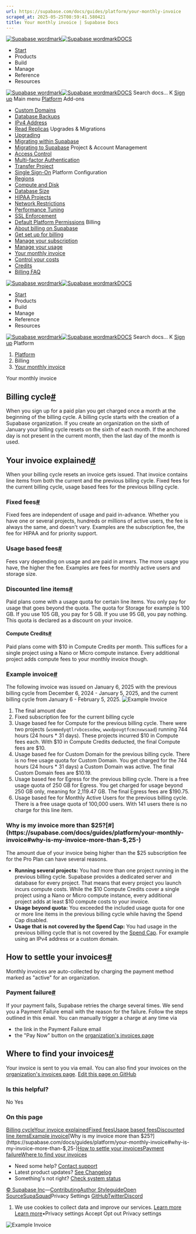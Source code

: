 ```yaml
---
url: https://supabase.com/docs/guides/platform/your-monthly-invoice
scraped_at: 2025-05-25T08:59:41.580421
title: Your monthly invoice | Supabase Docs
---
```


[![Supabase wordmark](https://supabase.com/docs/_next/image?url=%2Fdocs%2Fsupabase-dark.svg&w=256&q=75)![Supabase wordmark](https://supabase.com/docs/_next/image?url=%2Fdocs%2Fsupabase-light.svg&w=256&q=75)DOCS](https://supabase.com/docs)
  * [Start](https://supabase.com/docs/guides/getting-started)
  * Products 
  * Build 
  * Manage 
  * Reference 
  * Resources 


[![Supabase wordmark](https://supabase.com/docs/_next/image?url=%2Fdocs%2Fsupabase-dark.svg&w=256&q=75)![Supabase wordmark](https://supabase.com/docs/_next/image?url=%2Fdocs%2Fsupabase-light.svg&w=256&q=75)DOCS](https://supabase.com/docs)
Search docs...
K
[Sign up](https://supabase.com/dashboard)
Main menu
[Platform](https://supabase.com/docs/guides/platform)
Add-ons
  * [Custom Domains](https://supabase.com/docs/guides/platform/custom-domains)
  * [Database Backups](https://supabase.com/docs/guides/platform/backups)
  * [IPv4 Address](https://supabase.com/docs/guides/platform/ipv4-address)
  * [Read Replicas](https://supabase.com/docs/guides/platform/read-replicas)
Upgrades & Migrations
  * [Upgrading](https://supabase.com/docs/guides/platform/upgrading)
  * [Migrating within Supabase](https://supabase.com/docs/guides/platform/migrating-within-supabase)
  * [Migrating to Supabase](https://supabase.com/docs/guides/platform/migrating-to-supabase)
Project & Account Management
  * [Access Control](https://supabase.com/docs/guides/platform/access-control)
  * [Multi-factor Authentication](https://supabase.com/docs/guides/platform/multi-factor-authentication)
  * [Transfer Project](https://supabase.com/docs/guides/platform/project-transfer)
  * [Single Sign-On](https://supabase.com/docs/guides/platform/sso)
Platform Configuration
  * [Regions](https://supabase.com/docs/guides/platform/regions)
  * [Compute and Disk](https://supabase.com/docs/guides/platform/compute-and-disk)
  * [Database Size](https://supabase.com/docs/guides/platform/database-size)
  * [HIPAA Projects](https://supabase.com/docs/guides/platform/hipaa-projects)
  * [Network Restrictions](https://supabase.com/docs/guides/platform/network-restrictions)
  * [Performance Tuning](https://supabase.com/docs/guides/platform/performance)
  * [SSL Enforcement](https://supabase.com/docs/guides/platform/ssl-enforcement)
  * [Default Platform Permissions](https://supabase.com/docs/guides/platform/permissions)
Billing
  * [About billing on Supabase](https://supabase.com/docs/guides/platform/billing-on-supabase)
  * [Get set up for billing](https://supabase.com/docs/guides/platform/get-set-up-for-billing)
  * [Manage your subscription](https://supabase.com/docs/guides/platform/manage-your-subscription)
  * [Manage your usage](https://supabase.com/docs/guides/platform/manage-your-usage)
  * [Your monthly invoice](https://supabase.com/docs/guides/platform/your-monthly-invoice)
  * [Control your costs](https://supabase.com/docs/guides/platform/cost-control)
  * [Credits](https://supabase.com/docs/guides/platform/credits)
  * [Billing FAQ](https://supabase.com/docs/guides/platform/billing-faq)


[![Supabase wordmark](https://supabase.com/docs/_next/image?url=%2Fdocs%2Fsupabase-dark.svg&w=256&q=75)![Supabase wordmark](https://supabase.com/docs/_next/image?url=%2Fdocs%2Fsupabase-light.svg&w=256&q=75)DOCS](https://supabase.com/docs)
  * [Start](https://supabase.com/docs/guides/getting-started)
  * Products 
  * Build 
  * Manage 
  * Reference 
  * Resources 


[![Supabase wordmark](https://supabase.com/docs/_next/image?url=%2Fdocs%2Fsupabase-dark.svg&w=256&q=75)![Supabase wordmark](https://supabase.com/docs/_next/image?url=%2Fdocs%2Fsupabase-light.svg&w=256&q=75)DOCS](https://supabase.com/docs)
Search docs...
K
[Sign up](https://supabase.com/dashboard)
Platform
  1. [Platform](https://supabase.com/docs/guides/platform)
  2. Billing
  3. [Your monthly invoice](https://supabase.com/docs/guides/platform/your-monthly-invoice)


Your monthly invoice
## Billing cycle[#](https://supabase.com/docs/guides/platform/your-monthly-invoice#billing-cycle)
When you sign up for a paid plan you get charged once a month at the beginning of the billing cycle. A billing cycle starts with the creation of a Supabase organization. If you create an organization on the sixth of January your billing cycle resets on the sixth of each month. If the anchored day is not present in the current month, then the last day of the month is used.
## Your invoice explained[#](https://supabase.com/docs/guides/platform/your-monthly-invoice#your-invoice-explained)
When your billing cycle resets an invoice gets issued. That invoice contains line items from both the current and the previous billing cycle. Fixed fees for the current billing cycle, usage based fees for the previous billing cycle.
### Fixed fees[#](https://supabase.com/docs/guides/platform/your-monthly-invoice#fixed-fees)
Fixed fees are independent of usage and paid in-advance. Whether you have one or several projects, hundreds or millions of active users, the fee is always the same, and doesn't vary. Examples are the subscription fee, the fee for HIPAA and for priority support.
### Usage based fees[#](https://supabase.com/docs/guides/platform/your-monthly-invoice#usage-based-fees)
Fees vary depending on usage and are paid in arrears. The more usage you have, the higher the fee. Examples are fees for monthly active users and storage size.
### Discounted line items[#](https://supabase.com/docs/guides/platform/your-monthly-invoice#discounted-line-items)
Paid plans come with a usage quota for certain line items. You only pay for usage that goes beyond the quota. The quota for Storage for example is 100 GB. If you use 105 GB, you pay for 5 GB. If you use 95 GB, you pay nothing. This quota is declared as a discount on your invoice.
#### Compute Credits[#](https://supabase.com/docs/guides/platform/your-monthly-invoice#compute-credits)
Paid plans come with $10 in Compute Credits per month. This suffices for a single project using a Nano or Micro compute instance. Every additional project adds compute fees to your monthly invoice though.
### Example invoice[#](https://supabase.com/docs/guides/platform/your-monthly-invoice#example-invoice)
The following invoice was issued on January 6, 2025 with the previous billing cycle from December 6, 2024 - January 5, 2025, and the current billing cycle from January 6 - February 5, 2025.
![Example Invoice](https://supabase.com/docs/_next/image?url=%2Fdocs%2Fimg%2Fguides%2Fplatform%2Fexample-invoice.png&w=3840&q=75)
  1. The final amount due
  2. Fixed subscription fee for the current billing cycle
  3. Usage based fee for Compute for the previous billing cycle. There were two projects (`wsmmedyqtlrvbcesxdew`, `wwxdpovgtfcmcnxwsaad`) running 744 hours (24 hours * 31 days). These projects incurred $10 in Compute fees each. With $10 in Compute Credits deducted, the final Compute fees are $10.
  4. Usage based fee for Custom Domain for the previous billing cycle. There is no free usage quota for Custom Domain. You get charged for the 744 hours (24 hours * 31 days) a Custom Domain was active. The final Custom Domain fees are $10.19.
  5. Usage based fee for Egress for the previous billing cycle. There is a free usage quota of 250 GB for Egress. You get charged for usage beyond 250 GB only, meaning for 2,119.47 GB. The final Egress fees are $190.75.
  6. Usage based fee for Monthly Active Users for the previous billing cycle. There is a free usage quota of 100,000 users. With 141 users there is no charge for this line item.


### Why is my invoice more than $25?[#](https://supabase.com/docs/guides/platform/your-monthly-invoice#why-is-my-invoice-more-than-$,25-)
The amount due of your invoice being higher than the $25 subscription fee for the Pro Plan can have several reasons.
  * **Running several projects:** You had more than one project running in the previous billing cycle. Supabase provides a dedicated server and database for every project. That means that every project you launch incurs compute costs. While the $10 Compute Credits cover a single project using a Nano or Micro compute instance, every additional project adds at least $10 compute costs to your invoice.
  * **Usage beyond quota:** You exceeded the included usage quota for one or more line items in the previous billing cycle while having the Spend Cap disabled.
  * **Usage that is not covered by the Spend Cap:** You had usage in the previous billing cycle that is not covered by the [Spend Cap](https://supabase.com/docs/guides/platform/cost-control#spend-cap). For example using an IPv4 address or a custom domain.


## How to settle your invoices[#](https://supabase.com/docs/guides/platform/your-monthly-invoice#how-to-settle-your-invoices)
Monthly invoices are auto-collected by charging the payment method marked as "active" for an organization.
### Payment failure[#](https://supabase.com/docs/guides/platform/your-monthly-invoice#payment-failure)
If your payment fails, Supabase retries the charge several times. We send you a Payment Failure email with the reason for the failure. Follow the steps outlined in this email. You can manually trigger a charge at any time via
  * the link in the Payment Failure email
  * the "Pay Now" button on the [organization's invoices page](https://supabase.com/dashboard/org/_/billing#invoices)


## Where to find your invoices[#](https://supabase.com/docs/guides/platform/your-monthly-invoice#where-to-find-your-invoices)
Your invoice is sent to you via email. You can also find your invoices on the [organization's invoices page](https://supabase.com/dashboard/org/_/billing#invoices).
[Edit this page on GitHub ](https://github.com/supabase/supabase/blob/master/apps/docs/content/guides/platform/your-monthly-invoice.mdx)
### Is this helpful?
No Yes
### On this page
[Billing cycle](https://supabase.com/docs/guides/platform/your-monthly-invoice#billing-cycle)[Your invoice explained](https://supabase.com/docs/guides/platform/your-monthly-invoice#your-invoice-explained)[Fixed fees](https://supabase.com/docs/guides/platform/your-monthly-invoice#fixed-fees)[Usage based fees](https://supabase.com/docs/guides/platform/your-monthly-invoice#usage-based-fees)[Discounted line items](https://supabase.com/docs/guides/platform/your-monthly-invoice#discounted-line-items)[Example invoice](https://supabase.com/docs/guides/platform/your-monthly-invoice#example-invoice)[Why is my invoice more than $25?](https://supabase.com/docs/guides/platform/your-monthly-invoice#why-is-my-invoice-more-than-$,25-)[How to settle your invoices](https://supabase.com/docs/guides/platform/your-monthly-invoice#how-to-settle-your-invoices)[Payment failure](https://supabase.com/docs/guides/platform/your-monthly-invoice#payment-failure)[Where to find your invoices](https://supabase.com/docs/guides/platform/your-monthly-invoice#where-to-find-your-invoices)
  * Need some help?
[Contact support](https://supabase.com/support)
  * Latest product updates?
[See Changelog](https://supabase.com/changelog)
  * Something's not right?
[Check system status](https://status.supabase.com/)


[© Supabase Inc](https://supabase.com/)—[Contributing](https://github.com/supabase/supabase/blob/master/apps/docs/DEVELOPERS.md)[Author Styleguide](https://github.com/supabase/supabase/blob/master/apps/docs/CONTRIBUTING.md)[Open Source](https://supabase.com/open-source)[SupaSquad](https://supabase.com/supasquad)Privacy Settings
[GitHub](https://github.com/supabase/supabase)[Twitter](https://twitter.com/supabase)[Discord](https://discord.supabase.com/)
  1. We use cookies to collect data and improve our services. [Learn more](https://supabase.com/privacy#8-cookies-and-similar-technologies-used-on-our-european-services)
[Learn more](https://supabase.com/privacy#8-cookies-and-similar-technologies-used-on-our-european-services)•Privacy settings
Accept Opt out Privacy settings


![Example Invoice](https://supabase.com/docs/_next/image?url=%2Fdocs%2Fimg%2Fguides%2Fplatform%2Fexample-invoice.png&w=1920&q=75)

